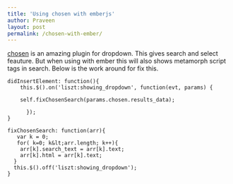 ```yaml
---
title: 'Using chosen with emberjs'
author: Praveen
layout: post
permalink: /chosen-with-ember/
---
```



[chosen](http://harvesthq.github.io/chosen/) is an amazing plugin for dropdown. This gives search and select feauture. 
But when using with ember this will also shows metamorph script tags in search. Below is the work around for fix this.

    didInsertElement: function(){  
        this.$().on('liszt:showing_dropdown', function(evt, params) {  

        self.fixChosenSearch(params.chosen.results_data);

          });
    }

    fixChosenSearch: function(arr){
       var k = 0;
       for( k=0; k&lt;arr.length; k++){ 
        arr[k].search_text = arr[k].text;
        arr[k].html = arr[k].text;
      }
      this.$().off('liszt:showing_dropdown');
    }




